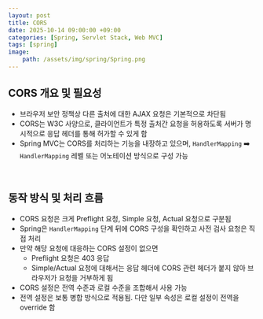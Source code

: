 ```yaml
---
layout: post
title: CORS
date: 2025-10-14 09:00:00 +09:00
categories: [Spring, Servlet Stack, Web MVC]
tags: [spring]
image:
    path: /assets/img/spring/Spring.png
---
```


## CORS 개요 및 필요성

- 브라우저 보안 정책상 다른 출처에 대한 AJAX 요청은 기본적으로 차단됨
- CORS는 W3C 사양으로, 클라이언트가 특정 출처간 요청을 허용하도록 서버가 명시적으로 응답 헤더를 통해 허가할 수 있게 함
- Spring MVC는 CORS를 처리하는 기능을 내장하고 있으며, `HandlerMapping` ➡️ `HandlerMapping` 레벨 또는 어노테이션 방식으로 구성 가능

<br>

## 동작 방식 및 처리 흐름

- CORS 요청은 크게 Preflight 요청, Simple 요청, Actual 요청으로 구분됨
- Spring은 `HandlerMapping` 단계 뒤에 CORS 구성을 확인하고 사전 검사 요청은 직접 처리
- 만약 해당 요청에 대응하는 CORS 설정이 없으면
  - Preflight 요청은 403 응답
  - Simple/Actual 요청에 대해서는 응답 헤더에 CORS 관련 헤더가 붙지 않아 브라우저가 요청을 거부하게 됨
- CORS 설정은 전역 수준과 로컬 수준을 조합해서 사용 가능
- 전역 설정은 보통 병합 방식으로 적용됨. 다만 일부 속성은 로컬 설정이 전역을 override 함

<br>